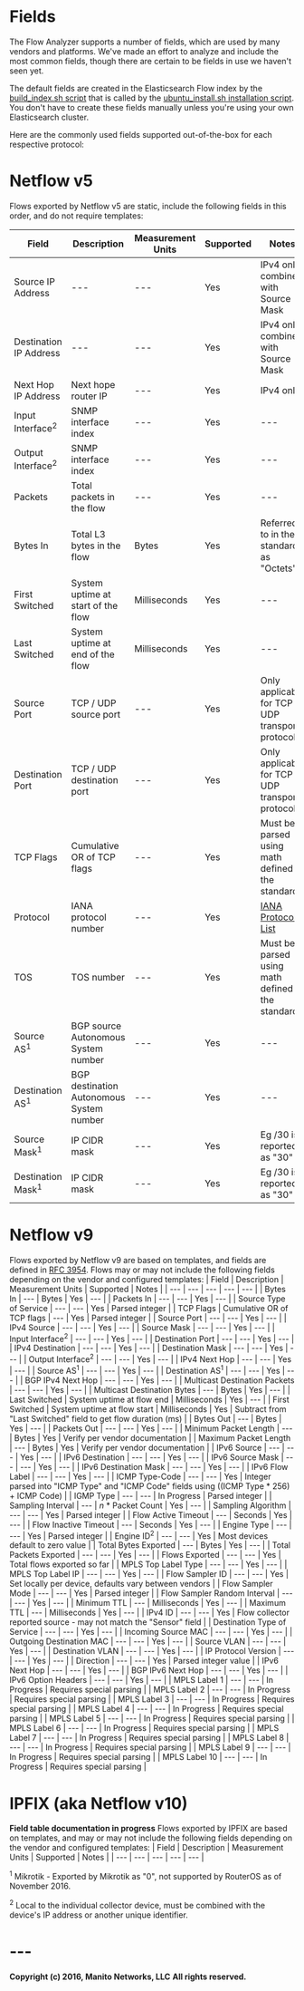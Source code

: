 # Fields
The Flow Analyzer supports a number of fields, which are used by many vendors and platforms. We've made an effort to
analyze and include the most common fields, though there are certain to be fields in use we haven't seen yet.

The default fields are created in the Elasticsearch Flow index by the [build_index.sh script](../Install/build_index.sh) that
is called by the [ubuntu_install.sh installation script](../Install/ubuntu_install.sh). You don't have to create these fields
manually unless you're using your own Elasticsearch cluster.

Here are the commonly used fields supported out-of-the-box for each respective protocol:

# Netflow v5
Flows exported by Netflow v5 are static, include the following fields in this order, and do not require templates:

Field                     | Description   | Measurement Units     | Supported     | Notes |
---                       | ---           | ---                   | ---           | ---   |
Source IP Address         | ---           | --- | Yes | IPv4 only, combine with Source Mask |
Destination IP Address    | ---           | --- | Yes |  IPv4 only, combine with Source Mask |
Next Hop IP Address       | Next hope router IP | --- | Yes |  IPv4 only |
Input Interface<sup>2</sup> | SNMP interface index | --- | Yes |  --- |
Output Interface<sup>2</sup> | SNMP interface index | --- | Yes |  --- |
Packets | Total packets in the flow | --- | Yes |  --- |
Bytes In | Total L3 bytes in the flow | Bytes | Yes |  Referred to in the standard as "Octets" |
First Switched | System uptime at start of the flow | Milliseconds | Yes |  --- |
Last Switched  | System uptime at end of the flow | Milliseconds | Yes |  --- |
Source Port  | TCP / UDP source port | --- | Yes |  Only applicable for TCP / UDP transport protocols |
Destination Port  | TCP / UDP destination port | --- | Yes |  Only applicable for TCP / UDP transport protocols|
TCP Flags | Cumulative OR of TCP flags | --- | Yes |  Must be parsed using math defined in the standard |
Protocol | IANA protocol number | --- | Yes |  [IANA Protocol List](http://www.iana.org/assignments/protocol-numbers/protocol-numbers.xhtml) |
TOS | TOS number | --- | Yes |  Must be parsed using math defined in the standard |
Source AS<sup>1</sup>         | BGP source Autonomous System number | --- | Yes |  --- |
Destination AS<sup>1</sup>   | BGP destination Autonomous System number | --- | Yes |  --- |
Source Mask<sup>1</sup>      | IP CIDR mask | --- | Yes |  Eg /30 is reported as "30" |
Destination Mask<sup>1</sup> | IP CIDR mask | --- | Yes |  Eg /30 is reported as "30" |

# Netflow v9
Flows exported by Netflow v9 are based on templates, and fields are defined in [RFC 3954](https://www.ietf.org/rfc/rfc3954.txt). Flows may or may not include the following fields depending on the vendor and configured templates:
| Field                     | Description   | Measurement Units     | Supported     | Notes |
| ---                       | ---           | ---                   | ---           | ---   |
| Bytes In | --- | Bytes | Yes | --- |
| Packets In | --- | --- | Yes | --- |
| Source Type of Service | --- | --- | Yes | Parsed integer |
| TCP Flags | Cumulative OR of TCP flags | --- | Yes | Parsed integer |
| Source Port | --- | --- | Yes | --- |
| IPv4 Source | --- | --- | Yes | --- |
| Source Mask | --- | --- | Yes | --- |
| Input Interface<sup>2</sup> | --- | --- | Yes | --- |
| Destination Port | --- | --- | Yes | --- |
| IPv4 Destination | --- | --- | Yes | --- |
| Destination Mask | --- | --- | Yes | --- |
| Output Interface<sup>2</sup> | --- | --- | Yes | --- |
| IPv4 Next Hop | --- | --- | Yes | --- |
| Source AS<sup>1</sup> | --- | --- | Yes | --- |
| Destination AS<sup>1</sup> | --- | --- | Yes | --- |
| BGP IPv4 Next Hop | --- | --- | Yes | --- |
| Multicast Destination Packets | --- | --- | Yes | --- |
| Multicast Destination Bytes | --- | Bytes | Yes | --- |
| Last Switched | System uptime at flow end | Milliseconds | Yes | --- |
| First Switched | System uptime at flow start | Milliseconds | Yes | Subtract from "Last Switched" field to get flow duration (ms) |
| Bytes Out | --- | Bytes | Yes | --- |
| Packets Out | --- | --- | Yes | --- |
| Minimum Packet Length | --- | Bytes | Yes | Verify per vendor documentation |
| Maximum Packet Length | --- | Bytes | Yes | Verify per vendor documentation |
| IPv6 Source | --- | --- | Yes | --- |
| IPv6 Destination | --- | --- | Yes | --- |
| IPv6 Source Mask | --- | --- | Yes | --- |
| IPv6 Destination Mask | --- | --- | Yes | --- |
| IPv6 Flow Label | --- | --- | Yes | --- |
| ICMP Type-Code | --- | --- | Yes | Integer parsed into "ICMP Type" and "ICMP Code" fields using ((ICMP Type * 256) + ICMP Code) |
| IGMP Type | --- | --- | In Progress | Parsed integer |
| Sampling Interval | --- | _n_ * Packet Count | Yes | --- |
| Sampling Algorithm | --- | --- | Yes | Parsed integer |
| Flow Active Timeout | --- | Seconds | Yes | --- |
| Flow Inactive Timeout | --- | Seconds | Yes | --- |
| Engine Type | --- | --- | Yes | Parsed integer |
| Engine ID<sup>2</sup> | --- | --- | Yes | Most devices default to zero value |
| Total Bytes Exported | --- | Bytes | Yes | --- |
| Total Packets Exported | --- | --- | Yes | --- |
| Flows Exported | --- | --- | Yes | Total flows exported so far |
| MPLS Top Label Type | --- | --- | Yes | --- |
| MPLS Top Label IP | --- | --- | Yes | --- |
| Flow Sampler ID | --- | --- | Yes | Set locally per device, defaults vary between vendors |
| Flow Sampler Mode | --- | --- | Yes | Parsed integer |
| Flow Sampler Random Interval | --- | --- | Yes | --- |
| Minimum TTL | --- | Milliseconds | Yes | --- |
| Maximum TTL | --- | Milliseconds | Yes | --- |
| IPv4 ID | --- | --- | Yes | Flow collector reported source - may not match the "Sensor" field |
| Destination Type of Service | --- | --- | Yes | --- |
| Incoming Source MAC | --- | --- | Yes | --- |
| Outgoing Destination MAC | --- | --- | Yes | --- |
| Source VLAN | --- | --- | Yes | --- |
| Destination VLAN | --- | --- | Yes | --- |
| IP Protocol Version | --- | --- | Yes | --- |
| Direction | --- | --- | Yes | Parsed integer value |
| IPv6 Next Hop | --- | --- | Yes | --- |
| BGP IPv6 Next Hop | --- | --- | Yes | --- |
| IPv6 Option Headers | --- | --- | Yes | --- |
| MPLS Label 1 | --- | --- | In Progress | Requires special parsing |
| MPLS Label 2 | --- | --- | In Progress | Requires special parsing |
| MPLS Label 3 | --- | --- | In Progress | Requires special parsing |
| MPLS Label 4 | --- | --- | In Progress | Requires special parsing |
| MPLS Label 5 | --- | --- | In Progress | Requires special parsing |
| MPLS Label 6 | --- | --- | In Progress | Requires special parsing |
| MPLS Label 7 | --- | --- | In Progress | Requires special parsing |
| MPLS Label 8 | --- | --- | In Progress | Requires special parsing |
| MPLS Label 9 | --- | --- | In Progress | Requires special parsing |
| MPLS Label 10 | --- | --- | In Progress | Requires special parsing |

# IPFIX (aka Netflow v10)
**Field table documentation in progress**
Flows exported by IPFIX are based on templates, and may or may not include the following fields depending on the vendor and configured templates:
| Field                     | Description   | Measurement Units     | Supported     | Notes |
| ---                       | ---           | ---                   | ---           | ---   |

<sup>1</sup> Mikrotik - Exported by Mikrotik as "0", not supported by RouterOS as of November 2016.

<sup>2</sup> Local to the individual collector device, must be combined with the device's IP address or another unique identifier.

# ---
**Copyright (c) 2016, Manito Networks, LLC**
**All rights reserved.**